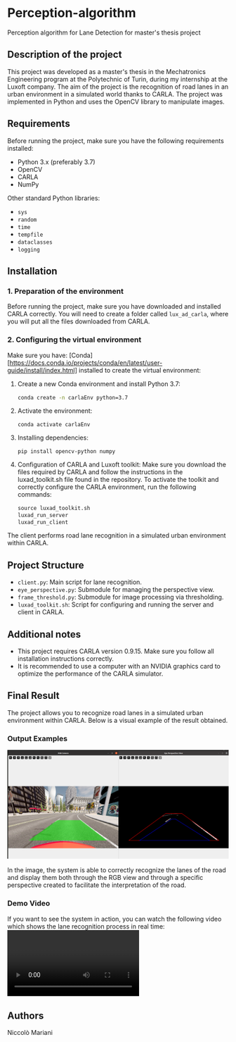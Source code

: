 # Perception-algorithm
Perception algorithm for Lane Detection for master's thesis project

## Description of the project
This project was developed as a master's thesis in the Mechatronics Engineering program at the Polytechnic of Turin, during my internship at the Luxoft company.
The aim of the project is the recognition of road lanes in an urban environment in a simulated world thanks to CARLA.
The project was implemented in Python and uses the OpenCV library to manipulate images.

## Requirements
Before running the project, make sure you have the following requirements installed:
- Python 3.x (preferably 3.7)
- OpenCV
- CARLA
- NumPy

Other standard Python libraries:
  - `sys`
  - `random`
  - `time`
  - `tempfile`
  - `dataclasses`
  - `logging`

## Installation

### 1. Preparation of the environment
Before running the project, make sure you have downloaded and installed CARLA correctly. You will need to create a folder called `lux_ad_carla`, where you will put all the files downloaded from CARLA.

### 2. Configuring the virtual environment
Make sure you have: [Conda] [https://docs.conda.io/projects/conda/en/latest/user-guide/install/index.html] installed to create the virtual environment:
1. Create a new Conda environment and install Python 3.7:
   ```bash
   conda create -n carlaEnv python=3.7
   ```
2. Activate the environment:
   ```
   conda activate carlaEnv
   ```
3. Installing dependencies:
   ```
   pip install opencv-python numpy
   ```
4. Configuration of CARLA and Luxoft toolkit: Make sure you download the files required by CARLA and follow the instructions in the luxad_toolkit.sh file found in the repository. To activate the toolkit and correctly configure the CARLA environment, run the following commands:
   ```
   source luxad_toolkit.sh
   luxad_run_server
   luxad_run_client
   ```

The client performs road lane recognition in a simulated urban environment within CARLA.

## Project Structure
- `client.py`: Main script for lane recognition.
- `eye_perspective.py`: Submodule for managing the perspective view.
- `frame_threshold.py`: Submodule for image processing via thresholding.
- `luxad_toolkit.sh`: Script for configuring and running the server and client in CARLA.

## Additional notes
- This project requires CARLA version 0.9.15. Make sure you follow all installation instructions correctly.
- It is recommended to use a computer with an NVIDIA graphics card to optimize the performance of the CARLA simulator.

## Final Result
The project allows you to recognize road lanes in a simulated urban environment within CARLA. Below is a visual example of the result obtained.

### Output Examples
![Lane Detection](media/curve_latex.png)

In the image, the system is able to correctly recognize the lanes of the road and display them both through the RGB view and through a specific perspective created to facilitate the interpretation of the road.

### Demo Video
If you want to see the system in action, you can watch the following video which shows the lane recognition process in real time:
![Explanatory Video](media/Video_for_meeting3.webm)

## Authors
Niccolò Mariani
